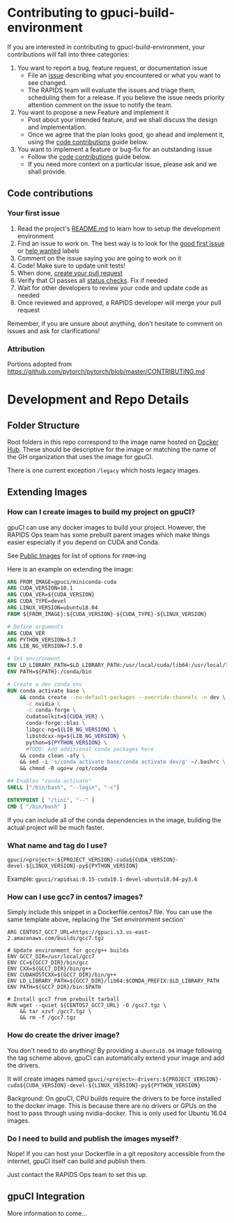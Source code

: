 # Contributing to gpuci-build-environment

If you are interested in contributing to gpuci-build-environment, your contributions will fall
into three categories:
1. You want to report a bug, feature request, or documentation issue
    - File an [issue](https://github.com/rapidsai/gpuci-build-environment/issues/new)
    describing what you encountered or what you want to see changed.
    - The RAPIDS team will evaluate the issues and triage them, scheduling
    them for a release. If you believe the issue needs priority attention
    comment on the issue to notify the team.
2. You want to propose a new Feature and implement it
    - Post about your intended feature, and we shall discuss the design and
    implementation.
    - Once we agree that the plan looks good, go ahead and implement it, using
    the [code contributions](#code-contributions) guide below.
3. You want to implement a feature or bug-fix for an outstanding issue
    - Follow the [code contributions](#code-contributions) guide below.
    - If you need more context on a particular issue, please ask and we shall
    provide.

## Code contributions

### Your first issue

1. Read the project's [README.md](https://github.com/rapidsai/gpuci-build-environment/blob/main/README.md)
    to learn how to setup the development environment
2. Find an issue to work on. The best way is to look for the [good first issue](https://github.com/rapidsai/gpuci-build-environment/issues?q=is%3Aissue+is%3Aopen+label%3A%22good+first+issue%22)
    or [help wanted](https://github.com/rapidsai/gpuci-build-environment/issues?q=is%3Aissue+is%3Aopen+label%3A%22help+wanted%22) labels
3. Comment on the issue saying you are going to work on it
4. Code! Make sure to update unit tests!
5. When done, [create your pull request](https://github.com/rapidsai/gpuci-build-environment/compare)
6. Verify that CI passes all [status checks](https://help.github.com/articles/about-status-checks/). Fix if needed
7. Wait for other developers to review your code and update code as needed
8. Once reviewed and approved, a RAPIDS developer will merge your pull request

Remember, if you are unsure about anything, don't hesitate to comment on issues
and ask for clarifications!

### Attribution
Portions adopted from https://github.com/pytorch/pytorch/blob/master/CONTRIBUTING.md

# Development and Repo Details

## Folder Structure

Root folders in this repo correspond to the image name hosted on
[Docker Hub](https://hub.docker.com/u/gpuci). These should be descriptive for
the image or matching the name of the GH organization that uses the image for
gpuCI.

There is one current exception `/legacy` which hosts legacy images.

## Extending Images

### How can I create images to build my project on gpuCI?

gpuCI can use any docker images to build your project. However, the RAPIDS Ops team has some prebuilt parent images which make things easier especially if you depend on CUDA and Conda.

See [Public Images](README.md#public-images) for list of options for `FROM`-ing

Here is an example on extending the image:

```Dockerfile
ARG FROM_IMAGE=gpuci/miniconda-cuda
ARG CUDA_VERSION=10.1
ARG CUDA_VER=${CUDA_VERSION}
ARG CUDA_TYPE=devel
ARG LINUX_VERSION=ubuntu18.04
FROM ${FROM_IMAGE}:${CUDA_VERSION}-${CUDA_TYPE}-${LINUX_VERSION}

# Define arguments
ARG CUDA_VER
ARG PYTHON_VERSION=3.7
ARG LIB_NG_VERSION=7.5.0

# Set environment
ENV LD_LIBRARY_PATH=$LD_LIBRARY_PATH:/usr/local/cuda/lib64:/usr/local/lib
ENV PATH=${PATH}:/conda/bin

# Create a dev conda env
RUN conda activate base \
    && conda create --no-default-packages --override-channels -n dev \
      -c nvidia \
      -c conda-forge \
      cudatoolkit=${CUDA_VER} \
      conda-forge::blas \
      libgcc-ng=${LIB_NG_VERSION} \
      libstdcxx-ng=${LIB_NG_VERSION} \
      python=${PYTHON_VERSION} \
      #TODO: Add additional conda packages here
    && conda clean -afy \
    && sed -i 's/conda activate base/conda activate dev/g' ~/.bashrc \
    && chmod -R ugo+w /opt/conda

## Enables "conda activate"
SHELL ["/bin/bash", "--login", "-c"]

ENTRYPOINT [ "/tini", "--" ]
CMD [ "/bin/bash" ]
```

If you can include all of the conda dependencies in the image, building the actual project will be much faster.


### What name and tag do I use?

`gpuci/<project>:${PROJECT_VERSION}-cuda${CUDA_VERSION}-devel-${LINUX_VERSION}-py${PYTHON_VERSION}`

Example: `gpuci/rapidsai:0.15-cuda10.1-devel-ubuntu18.04-py3.6`


### How can I use gcc7 in centos7 images?

Simply include this snippet in a Dockerfile.centos7 file. You can use the same template above, replacing the 'Set environment section'

```
ARG CENTOS7_GCC7_URL=https://gpuci.s3.us-east-2.amazonaws.com/builds/gcc7.tgz

# Update environment for gcc/g++ builds
ENV GCC7_DIR=/usr/local/gcc7
ENV CC=${GCC7_DIR}/bin/gcc
ENV CXX=${GCC7_DIR}/bin/g++
ENV CUDAHOSTCXX=${GCC7_DIR}/bin/g++
ENV LD_LIBRARY_PATH=${GCC7_DIR}/lib64:$CONDA_PREFIX:$LD_LIBRARY_PATH
ENV PATH=${GCC7_DIR}/bin:$PATH

# Install gcc7 from prebuilt tarball
RUN wget --quiet ${CENTOS7_GCC7_URL} -O /gcc7.tgz \
    && tar xzvf /gcc7.tgz \
    && rm -f /gcc7.tgz
```


### How do create the driver image?

You don't need to do anything! By providing a `ubuntu16.04` image following the tag scheme above, gpuCI can automatically extend your image and add the drivers.

It will create images named `gpuci/<project>-drivers:${PROJECT_VERSION}-cuda${CUDA_VERSION}-devel-${LINUX_VERSION}-py${PYTHON_VERSION}`

Background: On gpuCI, CPU builds require the drivers to be force installed to the docker image. This is because there are no drivers or GPUs on the host to pass through using nvidia-docker. This is only used for Ubuntu 16.04 images.


### Do I need to build and publish the images myself?

Nope! If you can host your Dockerfile in a git repository accessible from the internet, gpuCI itself can build and publish them.

Just contact the RAPIDS Ops team to set this up.

## gpuCI Integration

More information to come...
